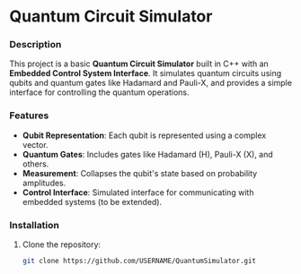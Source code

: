 # Quantum Circuit Simulator

### Description
This project is a basic **Quantum Circuit Simulator** built in C++ with an **Embedded Control System Interface**. It simulates quantum circuits using qubits and quantum gates like Hadamard and Pauli-X, and provides a simple interface for controlling the quantum operations.

### Features
- **Qubit Representation**: Each qubit is represented using a complex vector.
- **Quantum Gates**: Includes gates like Hadamard (H), Pauli-X (X), and others.
- **Measurement**: Collapses the qubit's state based on probability amplitudes.
- **Control Interface**: Simulated interface for communicating with embedded systems (to be extended).
  
### Installation

1. Clone the repository:
   ```bash
   git clone https://github.com/USERNAME/QuantumSimulator.git

